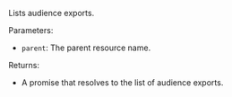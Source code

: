 Lists audience exports.

Parameters:

- `parent`: The parent resource name.

Returns:

- A promise that resolves to the list of audience exports.
